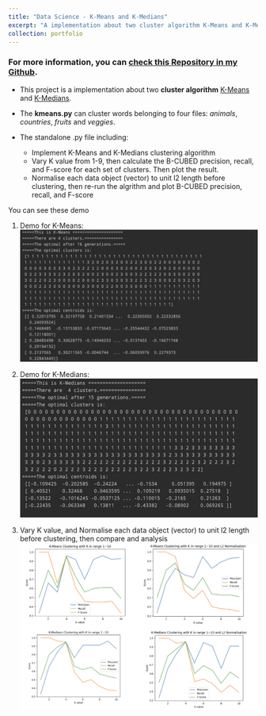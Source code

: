 ```yaml
---
title: "Data Science - K-Means and K-Medians"
excerpt: "A implementation about two cluster algorithm K-Means and K-Medians, can cluster words belonging to four files <br/><img src='https://github.com/han-ziqi/K-Means-and-K-Medians/raw/master/demo/K-Means-2.jpg'>"
collection: portfolio
---
```


### For more information, you can [check this Repository in my Github](https://github.com/han-ziqi/K-Means-and-K-Medians).

- This project is a implementation about two **cluster algorithm** [K-Means](https://en.wikipedia.org/wiki/K-means_clustering) and [K-Medians](https://en.wikipedia.org/wiki/K-medians_clustering). 

- The **kmeans.py** can cluster words belonging to four files: *animals*, *countries*, *fruits* and *veggies*.
- The standalone .py file including:
  - Implement K-Means and K-Medians clustering algorithm
  - Vary K value from 1-9, then calculate the B-CUBED precision, recall, and F-score for each set of clusters. Then plot the result.
  - Normalise each data object (vector) to unit l2 length before clustering, then re-run the algrithm and plot  B-CUBED precision, recall, and F-score

You can see these demo

1. Demo for K-Means:
![Kmeans](https://github.com/han-ziqi/K-Means-and-K-Medians/raw/master/demo/K-Means-2.jpg)

2. Demo for K-Medians:
![Kmedians](https://github.com/han-ziqi/K-Means-and-K-Medians/raw/master/demo/K-Medians-2.jpg)

3. Vary K value, and Normalise each data object (vector) to unit l2 length before clustering, then compare and analysis
![compare](https://github.com/han-ziqi/K-Means-and-K-Medians/raw/master/demo/Compare.jpeg)
